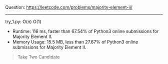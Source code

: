 Question: https://leetcode.com/problems/majority-element-ii/

---

try_1.py: O(n) O(1)

* Runtime: 116 ms, faster than 67.54% of Python3 online submissions for Majority Element II.
* Memory Usage: 15.5 MB, less than 27.67% of Python3 online submissions for Majority Element II.

> Take Two Candidate

